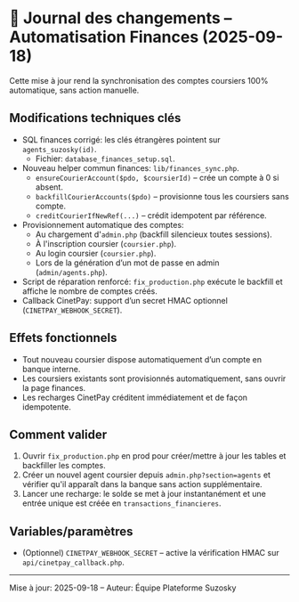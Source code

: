 # 🔄 Journal des changements – Automatisation Finances (2025-09-18)

Cette mise à jour rend la synchronisation des comptes coursiers 100% automatique, sans action manuelle.

## Modifications techniques clés

- SQL finances corrigé: les clés étrangères pointent sur `agents_suzosky(id)`.
  - Fichier: `database_finances_setup.sql`.
- Nouveau helper commun finances: `lib/finances_sync.php`.
  - `ensureCourierAccount($pdo, $coursierId)` – crée un compte à 0 si absent.
  - `backfillCourierAccounts($pdo)` – provisionne tous les coursiers sans compte.
  - `creditCourierIfNewRef(...)` – crédit idempotent par référence.
- Provisionnement automatique des comptes:
  - Au chargement d'`admin.php` (backfill silencieux toutes sessions).
  - À l'inscription coursier (`coursier.php`).
  - Au login coursier (`coursier.php`).
  - Lors de la génération d’un mot de passe en admin (`admin/agents.php`).
- Script de réparation renforcé: `fix_production.php` exécute le backfill et affiche le nombre de comptes créés.
- Callback CinetPay: support d’un secret HMAC optionnel (`CINETPAY_WEBHOOK_SECRET`).

## Effets fonctionnels

- Tout nouveau coursier dispose automatiquement d’un compte en banque interne.
- Les coursiers existants sont provisionnés automatiquement, sans ouvrir la page finances.
- Les recharges CinetPay créditent immédiatement et de façon idempotente.

## Comment valider

1) Ouvrir `fix_production.php` en prod pour créer/mettre à jour les tables et backfiller les comptes.
2) Créer un nouvel agent coursier depuis `admin.php?section=agents` et vérifier qu'il apparaît dans la banque sans action supplémentaire.
3) Lancer une recharge: le solde se met à jour instantanément et une entrée unique est créée en `transactions_financieres`.

## Variables/paramètres

- (Optionnel) `CINETPAY_WEBHOOK_SECRET` – active la vérification HMAC sur `api/cinetpay_callback.php`.

---
Mise à jour: 2025-09-18 – Auteur: Équipe Plateforme Suzosky
